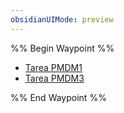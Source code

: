 ```yaml
---
obsidianUIMode: preview
---
```

%% Begin Waypoint %%
- [Tarea PMDM1](./Tarea%20PMDM1.md)
- [Tarea PMDM3](./Tarea%20PMDM3.md)

%% End Waypoint %%